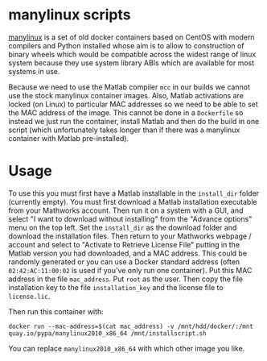 # manylinux scripts

[manylinux](https://github.com/pypa/manylinux) is a set of old docker containers based on CentOS
with modern compilers and Python installed whose aim is to allow to construction of binary wheels
which would be compatible across the widest range of linux system because they use system library
ABIs which are available for most systems in use.

Because we need to use the Matlab compiler `mcc` in our builds we cannot use the stock 
manylinux container images.
Also, Matlab activations are locked (on Linux) to particular MAC addresses so we need to be able
to set the MAC address of the image.
This cannot be done in a `Dockerfile` so instead we just run the container, install Matlab and
then do the build in one script (which unfortunately takes longer than if there was a 
manylinux container with Matlab pre-installed).

# Usage

To use this you must first have a Matlab installable in the `install_dir` folder (currently empty).
You must first download a Matlab installation executable from your Mathworks account.
Then run it on a system with a GUI, and select "I want to download without installing" from the
"Advance options" menu on the top left.
Set the `install_dir` as the download folder and download the installation files.
Then return to your Mathworks webpage / account and select to "Activate to Retrieve License File"
putting in the Matlab version you had downloaded, and a MAC address. 
This could be randomly generated or you can use a Docker standard address
(often `02:42:AC:11:00:02` is used if you've only run one container).
Put this MAC address in the file `mac_address`.
Put `root` as the user.
Then copy the file installation key to the file `installation_key` and the license file to `license.lic`.

Then run this container with:

```
docker run --mac-address=$(cat mac_address) -v /mnt/hdd/docker/:/mnt quay.io/pypa/manylinux2010_x86_64 /mnt/installscript.sh
```

You can replace `manylinux2010_x86_64` with which other image you like.
